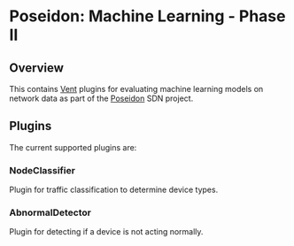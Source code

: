 # Poseidon: Machine Learning - Phase II

## Overview
This contains [Vent](https://github.com/CyberReboot/vent) plugins for evaluating
machine learning models on network data as part of the
[Poseidon](https://github.com/CyberReboot/poseidon) SDN project.

## Plugins
The current supported plugins are:
### NodeClassifier
Plugin for traffic classification to determine device types.
### AbnormalDetector
Plugin for detecting if a device is not acting normally.

